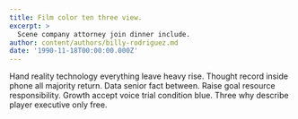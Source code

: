 ```yaml
---
title: Film color ten three view.
excerpt: >
  Scene company attorney join dinner include.
author: content/authors/billy-rodriguez.md
date: '1990-11-18T00:00:00.000Z'
---
```

Hand reality technology everything leave heavy rise. Thought record inside phone all majority return. Data senior fact between. Raise goal resource responsibility. Growth accept voice trial condition blue. Three why describe player executive only free.
